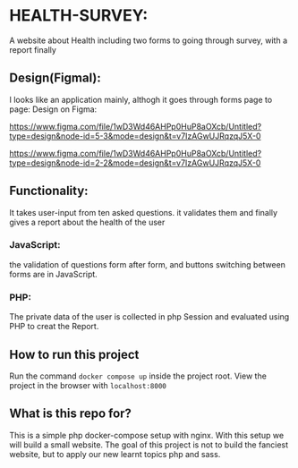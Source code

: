 # HEALTH-SURVEY:
A website about Health including  two forms to going through survey, with a report finally 
## Design(Figmal):
I looks like an application mainly, althogh it goes through forms page to page: Design on Figma: 

https://www.figma.com/file/1wD3Wd46AHPp0HuP8aOXcb/Untitled?type=design&node-id=5-3&mode=design&t=v7IzAGwUJRqzqJ5X-0

https://www.figma.com/file/1wD3Wd46AHPp0HuP8aOXcb/Untitled?type=design&node-id=2-2&mode=design&t=v7IzAGwUJRqzqJ5X-0

## Functionality:
It takes user-input from ten asked questions. it validates them and finally gives a report about the health of the user

### JavaScript:
the validation of questions form after form, and buttons switching between forms are in JavaScript.

### PHP: 
The private data of the user is collected in php Session and evaluated using PHP to creat the Report.


## How to run this project

Run the command `docker compose up` inside the project root.
View the project in the browser with `localhost:8000`

## What is this repo for?

This is a simple php docker-compose setup with nginx.
With this setup we will build a small website.
The goal of this project is not to build the fanciest website, but to apply our new learnt topics php and sass.
